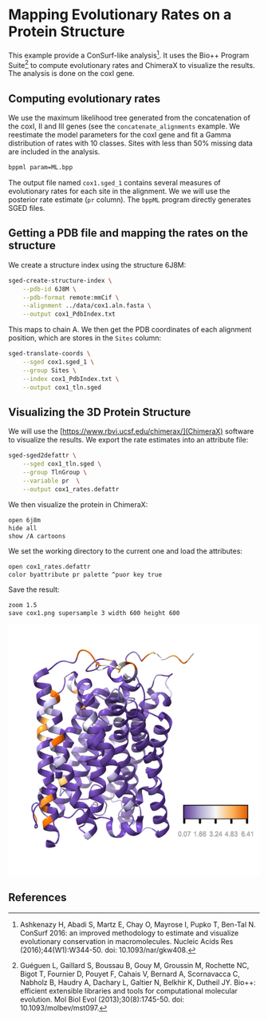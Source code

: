 # Mapping Evolutionary Rates on a Protein Structure


This example provide a ConSurf-like analysis[^1]. It uses the Bio++ Program Suite[^2] to compute evolutionary rates and ChimeraX to visualize the results. The analysis is done on the coxI gene. 

## Computing evolutionary rates

We use the maximum likelihood tree generated from the concatenation of the coxI, II and III genes (see the `concatenate_alignments` example. We reestimate the model parameters for the coxI gene and fit a Gamma distribution of rates with 10 classes. Sites with less than 50% missing data are included in the analysis.

```bash
bppml param=ML.bpp
```

The output file named `cox1.sged_1` contains several measures of evolutionary rates for each site in the alignment. We we will use the posterior rate estimate (`pr` column). The `bppML` program directly generates SGED files.

## Getting a PDB file and mapping the rates on the structure

We create a structure index using the structure 6J8M:

```bash
sged-create-structure-index \
    --pdb-id 6J8M \
    --pdb-format remote:mmCif \
    --alignment ../data/cox1.aln.fasta \
    --output cox1_PdbIndex.txt
```
This maps to chain A.
We then get the PDB coordinates of each alignment position, which are stores in the `Sites` column:

```bash
sged-translate-coords \
    --sged cox1.sged_1 \
    --group Sites \
    --index cox1_PdbIndex.txt \
    --output cox1_tln.sged
```

## Visualizing the 3D Protein Structure

We will use the [https://www.rbvi.ucsf.edu/chimerax/](ChimeraX) software to visualize the results. We export the rate estimates into an attribute file:

```bash
sged-sged2defattr \
    --sged cox1_tln.sged \
    --group TlnGroup \
    --variable pr  \
    --output cox1_rates.defattr
```

We then visualize the protein in ChimeraX:

```
open 6j8m
hide all
show /A cartoons
```

We set the working directory to the current one and load the attributes:

```
open cox1_rates.defattr
color byattribute pr palette ^puor key true
```

Save the result:

```
zoom 1.5
save cox1.png supersample 3 width 600 height 600
```

![](cox1.png)

## References

[^1]: Ashkenazy H, Abadi S, Martz E, Chay O, Mayrose I, Pupko T, Ben-Tal N. ConSurf 2016: an improved methodology to estimate and visualize evolutionary conservation in macromolecules. Nucleic Acids Res (2016);44(W1):W344-50. doi: 10.1093/nar/gkw408.

[^2]: Guéguen L, Gaillard S, Boussau B, Gouy M, Groussin M, Rochette NC, Bigot T, Fournier D, Pouyet F, Cahais V, Bernard A, Scornavacca C, Nabholz B, Haudry A, Dachary L, Galtier N, Belkhir K, Dutheil JY. Bio++: efficient extensible libraries and tools for computational molecular evolution. Mol Biol Evol (2013);30(8):1745-50. doi: 10.1093/molbev/mst097.

